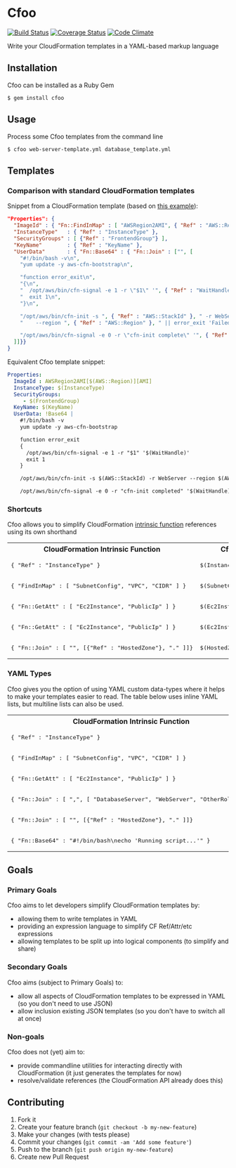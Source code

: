 # Cfoo

[![Build Status](https://travis-ci.org/drrb/cfoo.png?branch=master)](https://travis-ci.org/drrb/cfoo)
[![Coverage Status](https://coveralls.io/repos/drrb/cfoo/badge.png?branch=master)](https://coveralls.io/r/drrb/cfoo)
[![Code Climate](https://codeclimate.com/github/drrb/cfoo.png)](https://codeclimate.com/github/drrb/cfoo)

Write your CloudFormation templates in a YAML-based markup language

## Installation

Cfoo can be installed as a Ruby Gem

    $ gem install cfoo

## Usage

Process some Cfoo templates from the command line

    $ cfoo web-server-template.yml database_template.yml

## Templates

### Comparison with standard CloudFormation templates

Snippet from a CloudFormation template (based on [this example](https://s3.amazonaws.com/cloudformation-templates-us-east-1/Rails_Single_Instance.template)):

```json
"Properties": {
  "ImageId" : { "Fn::FindInMap" : [ "AWSRegion2AMI", { "Ref" : "AWS::Region" }, "AMI" ] },
  "InstanceType"   : { "Ref" : "InstanceType" },
  "SecurityGroups" : [ {"Ref" : "FrontendGroup"} ],
  "KeyName"        : { "Ref" : "KeyName" },
  "UserData"       : { "Fn::Base64" : { "Fn::Join" : ["", [
    "#!/bin/bash -v\n",
    "yum update -y aws-cfn-bootstrap\n",

    "function error_exit\n",
    "{\n",
    "  /opt/aws/bin/cfn-signal -e 1 -r \"$1\" '", { "Ref" : "WaitHandle" }, "'\n",
    "  exit 1\n",
    "}\n",

    "/opt/aws/bin/cfn-init -s ", { "Ref" : "AWS::StackId" }, " -r WebServer ",
    "    --region ", { "Ref" : "AWS::Region" }, " || error_exit 'Failed to run cfn-init'\n",

    "/opt/aws/bin/cfn-signal -e 0 -r \"cfn-init complete\" '", { "Ref" : "WaitHandle" }, "'\n"
  ]]}}        
}
```

Equivalent Cfoo template snippet:

```yaml
Properties:
  ImageId : AWSRegion2AMI[$(AWS::Region)][AMI]
  InstanceType: $(InstanceType)
  SecurityGroups: 
     - $(FrontendGroup)
  KeyName: $(KeyName)
  UserData: !Base64 |
    #!/bin/bash -v
    yum update -y aws-cfn-bootstrap

    function error_exit
    {
      /opt/aws/bin/cfn-signal -e 1 -r "$1" '$(WaitHandle)'
      exit 1
    }

    /opt/aws/bin/cfn-init -s $(AWS::StackId) -r WebServer --region $(AWS::Region) || error_exit 'Failed to run cfn-init'

    /opt/aws/bin/cfn-signal -e 0 -r "cfn-init completed" '$(WaitHandle)'
```

### Shortcuts

Cfoo allows you to simplify CloudFormation [intrinsic function](http://docs.aws.amazon.com/AWSCloudFormation/latest/UserGuide/intrinsic-function-reference.html)
references using its own shorthand

<table>
   <tr>
      <th>CloudFormation Intrinsic Function</th>
      <th>Cfoo Shortcut</th>
   </tr>
   <tr>
      <td><pre>{ "Ref" : "InstanceType" }</pre></td>
      <td><pre>$(InstanceType)</pre></td>
   </tr>
   <tr>
      <td><pre>{ "FindInMap" : [ "SubnetConfig", "VPC", "CIDR" ] }</pre></td>
      <td><pre>$(SubnetConfig[VPC][CIDR])</pre></td>
   </tr>
   <tr>
      <td><pre>{ "Fn::GetAtt" : [ "Ec2Instance", "PublicIp" ] }</pre></td>
      <td><pre>$(Ec2Instance.PublicIp)</pre></td>
   </tr>
   <tr>
      <td><pre>{ "Fn::GetAtt" : [ "Ec2Instance", "PublicIp" ] }</pre></td>
      <td><pre>$(Ec2Instance[PublicIp])</pre></td>
   </tr>
   <tr>
      <td><pre>{ "Fn::Join" : [ "", [{"Ref" : "HostedZone"}, "." ]]}</pre></td>
      <td><pre>$(HostedZone).</pre></td>
   </tr>
</table>

### YAML Types

Cfoo gives you the option of using YAML custom data-types where it helps to make your templates easier to read.
The table below uses inline YAML lists, but multiline lists can also be used.

<table>
   <tr>
      <th>CloudFormation Intrinsic Function</th>
      <th>Cfoo YAML Type</th>
   </tr>
   <tr>
      <td><pre>{ "Ref" : "InstanceType" }</pre></td>
      <td><pre>!Ref InstanceType</pre></td>
   </tr>
   <tr>
      <td><pre>{ "FindInMap" : [ "SubnetConfig", "VPC", "CIDR" ] }</pre></td>
      <td><pre>!FindInMap [ SubnetConfig, VPC, CIDR ]</pre></td>
   </tr>
   <tr>
      <td><pre>{ "Fn::GetAtt" : [ "Ec2Instance", "PublicIp" ] }</pre></td>
      <td><pre>!GetAtt [ Ec2Instance, PublicIp ]</pre></td>
   </tr>
   <tr>
      <td><pre>{ "Fn::Join" : [ ",", [ "DatabaseServer", "WebServer", "OtherRole" ]]}</pre></td>
      <td><pre>!Join [ ",", [ DatabaseServer, WebServer, OtherRole ]]</pre></td>
   </tr>
   <tr>
      <td><pre>{ "Fn::Join" : [ "", [{"Ref" : "HostedZone"}, "." ]]}</pre></td>
      <td><pre>!Concat [ $(HostedZone), "." ]</pre></td>
   </tr>
   <tr>
      <td><pre>{ "Fn::Base64" : "#!/bin/bash\necho 'Running script...'" }</pre></td>
      <td><pre>!Base64 "#!/bin/bash\necho 'running script...'"</pre></td>
   </tr>
</table>

## Goals

### Primary Goals

Cfoo aims to let developers simplify CloudFormation templates by:

- allowing them to write templates in YAML
- providing an expression language to simplify CF Ref/Attr/etc expressions
- allowing templates to be split up into logical components (to simplify and share)

### Secondary Goals

Cfoo aims (subject to Primary Goals) to:

- allow all aspects of CloudFormation templates to be expressed in YAML (so you don't need to use JSON)
- allow inclusion existing JSON templates (so you don't have to switch all at once)

### Non-goals

Cfoo does not (yet) aim to:

- provide commandline utilities for interacting directly with CloudFormation (it just generates the templates for now)
- resolve/validate references (the CloudFormation API already does this)

## Contributing

1. Fork it
2. Create your feature branch (`git checkout -b my-new-feature`)
3. Make your changes (with tests please)
4. Commit your changes (`git commit -am 'Add some feature'`)
5. Push to the branch (`git push origin my-new-feature`)
6. Create new Pull Request
